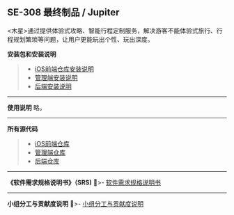 ## SE-308 最终制品 / Jupiter
<木星>通过提供体验式攻略、智能行程定制服务，解决游客不能体验式旅行、行程规划繁琐等问题，让用户更能玩出个性、玩出深度。


**安装包和安装说明**
>- [iOS前端仓库安装说明](https://github.com/jupiter-sysu/jupiter-document/blob/master/docs/prd.md)
 >- [管理端安装说明](https://github.com/jupiter-sysu/jupiter-document/blob/master/docs/low-fidelity.md) 
  >- [后端安装说明](https://github.com/jupiter-sysu/jupiter-document/blob/master/docs/low-fidelity.md) 
---
  **使用说明**
略。

---
**所有源代码**
>- [iOS前端仓库](https://github.com/jupiter-sysu/jupiter-document/blob/master/docs/prd.md)
 >- [管理端仓库](https://github.com/jupiter-sysu/jupiter-document/blob/master/docs/low-fidelity.md) 
  >- [后端仓库](https://github.com/jupiter-sysu/jupiter-document/blob/master/docs/low-fidelity.md) 

---
**《软件需求规格说明书》（SRS)**
>- [软件需求规格说明书](./srs.md)

---
**小组分工与贡献度说明**
>- [小组分工与贡献度说明](./fg.md)